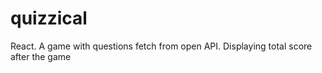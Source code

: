 # quizzical
React. A game with questions fetch from open API. Displaying total score after the game
